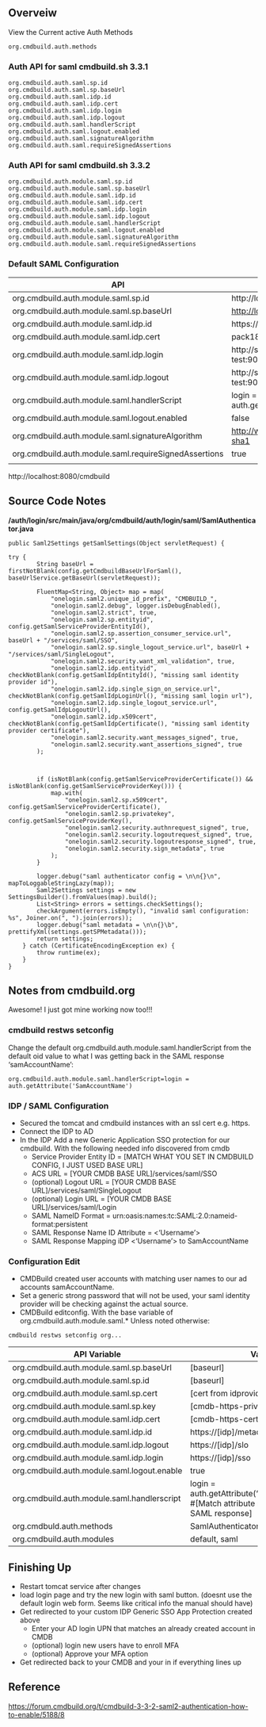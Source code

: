 

## Overveiw 

View the Current active Auth Methods

    org.cmdbuild.auth.methods

###  Auth API for saml cmdbuild.sh 3.3.1
    org.cmdbuild.auth.saml.sp.id
    org.cmdbuild.auth.saml.sp.baseUrl
    org.cmdbuild.auth.saml.idp.id
    org.cmdbuild.auth.saml.idp.cert
    org.cmdbuild.auth.saml.idp.login
    org.cmdbuild.auth.saml.idp.logout
    org.cmdbuild.auth.saml.handlerScript
    org.cmdbuild.auth.saml.logout.enabled
    org.cmdbuild.auth.saml.signatureAlgorithm
    org.cmdbuild.auth.saml.requireSignedAssertions

### Auth API for saml cmdbuild.sh 3.3.2
    org.cmdbuild.auth.module.saml.sp.id
    org.cmdbuild.auth.module.saml.sp.baseUrl
    org.cmdbuild.auth.module.saml.idp.id
    org.cmdbuild.auth.module.saml.idp.cert
    org.cmdbuild.auth.module.saml.idp.login
    org.cmdbuild.auth.module.saml.idp.logout
    org.cmdbuild.auth.module.saml.handlerScript
    org.cmdbuild.auth.module.saml.logout.enabled
    org.cmdbuild.auth.module.saml.signatureAlgorithm
    org.cmdbuild.auth.module.saml.requireSignedAssertions

### Default SAML Configuration
|API| Value |
|--|--|
|org.cmdbuild.auth.module.saml.sp.id|http://localhost:8080/cmdbuild|
|org.cmdbuild.auth.module.saml.sp.baseUrl|[http://localhost:8080/cmdbuild](http://localhost:8080/cmdbuild)|
|org.cmdbuild.auth.module.saml.idp.id|https://saml-idp-test:9080/idp/shibboleth|
|org.cmdbuild.auth.module.saml.idp.cert|pack18b4....cap|
|org.cmdbuild.auth.module.saml.idp.login|http://saml-idp-test:9080/idp/profile/SAML2/Redirect/SSO|
|org.cmdbuild.auth.module.saml.idp.logout|http://saml-idp-test:9080/idp/logout_TODO|
|org.cmdbuild.auth.module.saml.handlerScript|login = auth.getAttribute('SamAccountName')|
|org.cmdbuild.auth.module.saml.logout.enabled |false|
|org.cmdbuild.auth.module.saml.signatureAlgorithm|http://www.w3.org/2000/09/xmldsig#rsa-sha1|
|org.cmdbuild.auth.module.saml.requireSignedAssertions|true|
|  |  |



http://localhost:8080/cmdbuild

## Source Code Notes
**/auth/login/src/main/java/org/cmdbuild/auth/login/saml/SamlAuthenticator.java**

    public Saml2Settings getSamlSettings(Object servletRequest) {
    
    try {
    	    String baseUrl = firstNotBlank(config.getCmdbuildBaseUrlForSaml(), baseUrlService.getBaseUrl(servletRequest));
    
		    FluentMap<String, Object> map = map(
    		    "onelogin.saml2.unique_id_prefix", "CMDBUILD_",
			    "onelogin.saml2.debug", logger.isDebugEnabled(),
		        "onelogin.saml2.strict", true,
		        "onelogin.saml2.sp.entityid", config.getSamlServiceProviderEntityId(),
		        "onelogin.saml2.sp.assertion_consumer_service.url", baseUrl + "/services/saml/SSO",
		        "onelogin.saml2.sp.single_logout_service.url", baseUrl + "/services/saml/SingleLogout",
		        "onelogin.saml2.security.want_xml_validation", true,
		        "onelogin.saml2.idp.entityid", checkNotBlank(config.getSamlIdpEntityId(), "missing saml identity provider id"),
		        "onelogin.saml2.idp.single_sign_on_service.url", checkNotBlank(config.getSamlIdpLoginUrl(), "missing saml login url"),
		        "onelogin.saml2.idp.single_logout_service.url", config.getSamlIdpLogoutUrl(),
		        "onelogin.saml2.idp.x509cert", checkNotBlank(config.getSamlIdpCertificate(), "missing saml identity provider certificate"),
		        "onelogin.saml2.security.want_messages_signed", true,
		        "onelogin.saml2.security.want_assertions_signed", true
	        );
    
      
    
		    if (isNotBlank(config.getSamlServiceProviderCertificate()) && isNotBlank(config.getSamlServiceProviderKey())) {
		        map.with(
			        "onelogin.saml2.sp.x509cert", config.getSamlServiceProviderCertificate(),
			        "onelogin.saml2.sp.privatekey", config.getSamlServiceProviderKey(),
			        "onelogin.saml2.security.authnrequest_signed", true,
			        "onelogin.saml2.security.logoutrequest_signed", true,
			        "onelogin.saml2.security.logoutresponse_signed", true,
			        "onelogin.saml2.security.sign_metadata", true
		        );
		    }
	    	
	    	logger.debug("saml authenticator config = \n\n{}\n", mapToLoggableStringLazy(map));
    		Saml2Settings settings = new SettingsBuilder().fromValues(map).build();
    		List<String> errors = settings.checkSettings();
    		checkArgument(errors.isEmpty(), "invalid saml configuration: %s", Joiner.on(", ").join(errors));
    		logger.debug("saml metadata = \n\n{}\b", prettifyXml(settings.getSPMetadata()));
    		return settings;
        } catch (CertificateEncodingException ex) {
	        throw runtime(ex);
	    }
    }

## Notes from cmdbuild.org
Awesome! I just got mine working now too!!!

### cmdbuild restws setconfig
Change the default org.cmdbuild.auth.module.saml.handlerScript from the default oid value to what I was getting back in the SAML response ‘samAccountName’:

`org.cmdbuild.auth.module.saml.handlerScript=login = auth.getAttribute('SamAccountName')`


### IDP / SAML Configuration
-   Secured the tomcat and cmdbuild instances with an ssl cert e.g. https.
-   Connect the IDP to AD
-   In the IDP Add a new Generic Application SSO protection for our cmdbuild. With the following needed info discovered from cmdb
    -   Service Provider Entity ID = [MATCH WHAT YOU SET IN CMDBUILD CONFIG, I JUST USED BASE URL]
    -   ACS URL = [YOUR CMDB BASE URL]/services/saml/SSO
    -   (optional) Logout URL = [YOUR CMDB BASE URL]/services/saml/SingleLogout
    -   (optional) Login URL = [YOUR CMDB BASE URL]/services/saml/Login
    -   SAML NameID Format = urn:oasis:names:tc:SAML:2.0:nameid-format:persistent
    -   SAML Response Name ID Attribute = <‘Username’>
    -   SAML Response Mapping iDP <‘Username’> to SamAccountName

###  Configuration Edit
-   CMDBuild created user accounts with matching user names to our ad accounts samAccountName. 
-  Set a generic strong password that will not be used, your saml identity provider will be checking against the actual source.
-   CMDBuild editconfig. With the base variable of org.cmdbuild.auth.module.saml.* Unless noted otherwise:

`cmdbuild restws setconfig org...`

|API Variable| Value |
|--|--|
|org.cmdbuild.auth.module.saml.sp.baseUrl  | [baseurl] |
|org.cmdbuild.auth.module.saml.sp.id  | [baseurl] |
|org.cmdbuild.auth.module.saml.sp.cert  | [cert from idprovider] |
|org.cmdbuild.auth.module.saml.sp.key  |  [cmdb-https-priv-key] |
|org.cmdbuild.auth.module.saml.idp.cert  | [cmdb-https-cert] |
|org.cmdbuild.auth.module.saml.idp.id  | https://[idp]/metadata |
|org.cmdbuild.auth.module.saml.idp.logout  | https://[idp]/slo  |
|org.cmdbuild.auth.module.saml.idp.login  | https://[idp]/sso |
|org.cmdbuild.auth.module.saml.logout.enable  | true |
|org.cmdbuild.auth.module.saml.handlerscript  | login = auth.getAttribute(‘SamAccountName’) #[Match attribute name that is sent in SAML response] |
|org.cmdbuld.auth.methods  | SamlAuthenticator, DBAuthenticator |
|org.cmdbuild.auth.modules | default, saml |

## Finishing Up
-   Restart tomcat service after changes
-   load login page and try the new login with saml button. (doesnt use the default login web form. Seems like critical info the manual should have)
-   Get redirected to your custom IDP Generic SSO App Protection created above
    -   Enter your AD login UPN that matches an already created account in CMDB
    -   (optional) login new users have to enroll MFA
    -   (optional) Approve your MFA option
-   Get redirected back to your CMDB and your in if everything lines up

## Reference
https://forum.cmdbuild.org/t/cmdbuild-3-3-2-saml2-authentication-how-to-enable/5188/8
